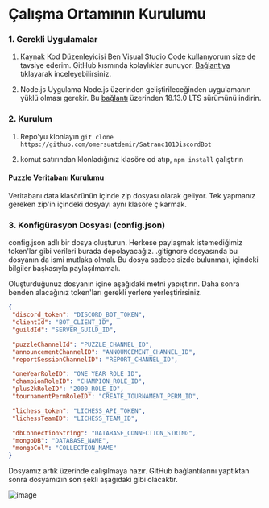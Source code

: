 # Çalışma Ortamının Kurulumu

### 1. Gerekli Uygulamalar
 
1. Kaynak Kod Düzenleyicisi 
Ben Visual Studio Code kullanıyorum size de tavsiye ederim. GitHub kısmında kolaylıklar sunuyor. [Bağlantıya](https://www.sachinsf.com/how-to-push-the-code-from-vs-code-to-github/) tıklayarak inceleyebilirsiniz.
 
2. Node.js
 Uygulama Node.js üzerinden geliştirileceğinden uygulamanın yüklü olması gerekir.
 Bu [bağlantı](https://nodejs.org/en/) üzerinden 18.13.0 LTS sürümünü indirin.

### 2. Kurulum

1. Repo'yu klonlayın
`git clone https://github.com/omersuatdemir/Satranc101DiscordBot`
 
2. komut satırından klonladığınız klasöre cd atıp, `npm install` çalıştırın

#### Puzzle Veritabanı Kurulumu

Veritabanı data klasörünün içinde zip dosyası olarak geliyor. Tek yapmanız gereken zip'in içindeki dosyayı aynı klasöre çıkarmak.

### 3. Konfigürasyon Dosyası (config.json)

config.json adlı bir dosya oluşturun. Herkese paylaşmak istemediğimiz token'lar gibi verileri burada depolayacağız. .gitignore dosyasında bu dosyanın da ismi mutlaka olmalı. Bu dosya sadece sizde bulunmalı, içindeki bilgiler başkasıyla paylaşılmamalı.

Oluşturduğunuz dosyanın içine aşağıdaki metni yapıştırın. Daha sonra benden alacağınız token'ları gerekli yerlere yerleştirirsiniz.
   ```json
{
	"discord_token": "DISCORD_BOT_TOKEN",
	"clientId": "BOT_CLIENT_ID",
	"guildId": "SERVER_GUILD_ID",

	"puzzleChannelId": "PUZZLE_CHANNEL_ID",
	"announcementChannelID": "ANNOUNCEMENT_CHANNEL_ID",
	"reportSessionChannelID": "REPORT_CHANNEL_ID",

	"oneYearRoleID": "ONE_YEAR_ROLE_ID",
	"championRoleID": "CHAMPION_ROLE_ID",
	"plus2kRoleID": "2000_ROLE_ID",
	"tournamentPermRoleID": "CREATE_TOURNAMENT_PERM_ID",

	"lichess_token": "LICHESS_API_TOKEN",
	"lichessTeamID": "LICHESS_TEAM_ID",

	"dbConnectionString": "DATABASE_CONNECTION_STRING",
	"mongoDB": "DATABASE_NAME",
	"mongoCol": "COLLECTION_NAME"
}
```

Dosyamız artık üzerinde çalışılmaya hazır. GitHub bağlantılarını yaptıktan sonra dosyamızın son şekli aşağıdaki gibi olacaktır.

![image](https://user-images.githubusercontent.com/108292163/213273713-257f28c9-2ed4-445a-9e07-d1ff6b5fdd55.png)
